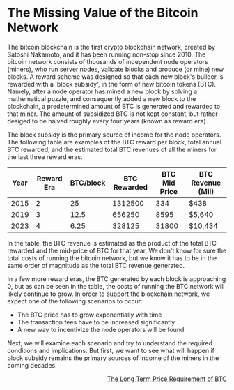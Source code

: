 # The Missing Value of the Bitcoin Network

The bitcoin blockchain is the first crypto blockchain network, created by Satoshi Nakamoto, and it has been running non-stop since 2010. The bitcoin network consists of thousands of independent node operators (miners), who run server nodes, validate blocks and produce (or mine) new blocks. A reward scheme was designed so that each new block's builder is rewarded with a 'block subsidy', in the form of new bitcoin tokens (BTC). Namely, after a node operator has mined a new block by solving a mathematical puzzle, and consequently added a new block to the blockchain, a predetermined amount of BTC is generated and rewarded to that miner. The amount of subsidized BTC is not kept constant, but rather desiged to be halved roughly every four years (known as reward era). 

The block subsidy is the primary source of income for the node operators. The following table are examples of the BTC reward per block, total annual BTC rewarded, and the estimated total BTC revenues of all the miners for the last three reward eras. 

Year | Reward Era | BTC/block | BTC Rewarded | BTC Mid Price | BTC Revenue (Mil)
--- | --- | --- | --- |--- |--- 
2015 | 2 | 25 | 1312500 | 334 |  $438
2019 | 3 | 12.5 | 656250 | 8595 |  $5,640 
2023 | 4 | 6.25 | 328125 | 31800 |  $10,434

In the table, the BTC revenue is estimated as the product of the total BTC rewarded and the mid-price of BTC for that year. We don't know for sure the total costs of running the bitcoin network, but we know it has to be in the same order of magnitude as the total BTC revenue generated. 

In a few more reward eras, the BTC generated by each block is approaching $0$, but as can be seen in the table, the costs of running the BTC network will likely continue to grow. In order to support the blockchain network, we expect one of the following scenarios to occur:
* The BTC price has to grow exponentially with time
* The transaction fees have to be increased significantly
* A new way to incentivize the node operators will be found 

Next, we will examine each scenario and try to understand the required conditions and implications. But first, we want to see what will happen if block subsidy remains the primary sources of income of the miners in the coming decades.

[<p align="right">The Long Term Price Requirement of BTC</p>](BtcPrice.md)

